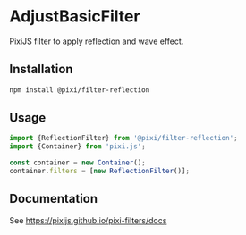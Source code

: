 # AdjustBasicFilter

PixiJS filter to apply reflection and wave effect.

## Installation

```bash
npm install @pixi/filter-reflection
```

## Usage

```js
import {ReflectionFilter} from '@pixi/filter-reflection';
import {Container} from 'pixi.js';

const container = new Container();
container.filters = [new ReflectionFilter()];
```

## Documentation

See https://pixijs.github.io/pixi-filters/docs
